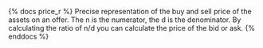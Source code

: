 {% docs price_r %}
Precise representation of the buy and sell price of the assets on an offer. The n is the numerator, the d is the denominator. By calculating the ratio of n/d you can calculate the price of the bid or ask.
{% enddocs %}
